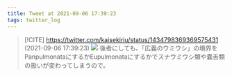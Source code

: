 ```yaml
---
title: Tweet at 2021-09-06 17:39:23
tags: twitter_log
---
```


> [!CITE] https://twitter.com/kaisekiriu/status/1434798369369575431 (2021-09-06 17:39:23)
> ![](https://twitter.com/kaisekiriu/status/1434798369369575431)
> 後者にしても、「広義のウミウシ」の境界をPanpulmonataにするかEupulmonataにするかでスナウミウシ類や嚢舌類の扱いが変わってしまうので。
